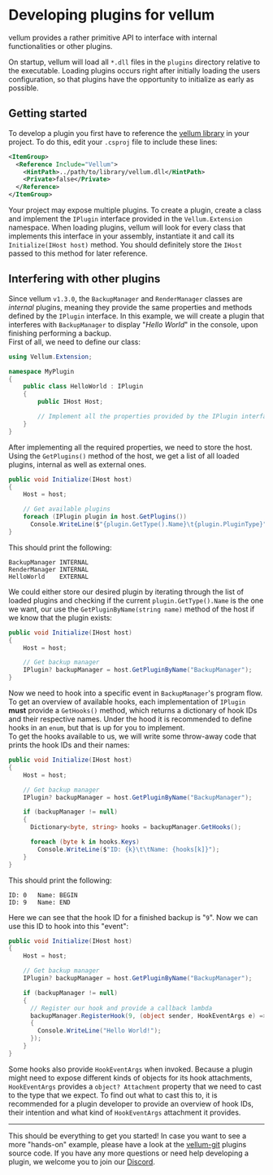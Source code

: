 # Developing plugins for vellum
vellum provides a rather primitive API to interface with internal functionalities or other plugins.

On startup, vellum will load all `*.dll` files in the `plugins` directory relative to the executable. Loading plugins occurs right after initially loading the users configuration, so that plugins have the opportunity to initialize as early as possible.

## Getting started
To develop a plugin you first have to reference the [vellum library](https://github.com/clarkx86/vellum/packages/283543) in your project. To do this, edit your `.csproj` file to include these lines:
```xml
<ItemGroup>
  <Reference Include="Vellum">
    <HintPath>../path/to/library/vellum.dll</HintPath>
    <Private>false</Private>
  </Reference>
</ItemGroup>
```

Your project may expose multiple plugins. To create a plugin, create a class and implement the `IPlugin` interface provided in the `Vellum.Extension` namespace. When loading plugins, vellum will look for every class that implements this interface in your assembly, instantiate it and call its `Initialize(IHost host)` method. You should definitely store the `IHost` passed to this method for later reference.

## Interfering with other plugins
Since vellum `v1.3.0`, the `BackupManager` and `RenderManager` classes are *internal* plugins, meaning they provide the same properties and methods defined by the `IPlugin` interface. In this example, we will create a plugin that interferes with `BackupManager` to display "*Hello World*" in the console, upon finishing performing a backup.\
First of all, we need to define our class:
```csharp
using Vellum.Extension;

namespace MyPlugin
{
    public class HelloWorld : IPlugin
    {
        public IHost Host;

        // Implement all the properties provided by the IPlugin interface
    }
}
```

After implementing all the required properties, we need to store the host. Using the `GetPlugins()` method of the host, we get a list of all loaded plugins, internal as well as external ones.
```csharp
public void Initialize(IHost host)
{
    Host = host;

    // Get available plugins
    foreach (IPlugin plugin in host.GetPlugins())
      Console.WriteLine($"{plugin.GetType().Name}\t{plugin.PluginType}");
}
```

This should print the following:
```
BackupManager INTERNAL
RenderManager INTERNAL
HelloWorld    EXTERNAL
```
We could either store our desired plugin by iterating through the list of loaded plugins and checking if the current `plugin.GetType().Name` is the one we want, our use the `GetPluginByName(string name)` method of the host if we know that the plugin exists:
```csharp
public void Initialize(IHost host)
{
    Host = host;

    // Get backup manager
    IPlugin? backupManager = host.GetPluginByName("BackupManager");
}
```
Now we need to hook into a specific event in `BackupManager`'s program flow. To get an overview of available hooks, each implementation of `IPlugin` **must** provide a `GetHooks()` method, which returns a dictionary of hook IDs and their respective names. Under the hood it is recommended to define hooks in an `enum`, but that is up for you to implement.\
To get the hooks available to us, we will write some throw-away code that prints the hook IDs and their names:
```csharp
public void Initialize(IHost host)
{
    Host = host;

    // Get backup manager
    IPlugin? backupManager = host.GetPluginByName("BackupManager");

    if (backupManager != null)
    {
      Dictionary<byte, string> hooks = backupManager.GetHooks();

      foreach (byte k in hooks.Keys)
        Console.WriteLine($"ID: {k}\t\tName: {hooks[k]}");
    }
}
```
This should print the following:
```
ID: 0   Name: BEGIN
ID: 9   Name: END
```
Here we can see that the hook ID for a finished backup is "`9`". Now we can use this ID to hook into this "event":
```csharp
public void Initialize(IHost host)
{
    Host = host;

    // Get backup manager
    IPlugin? backupManager = host.GetPluginByName("BackupManager");

    if (backupManager != null)
    {
      // Register our hook and provide a callback lambda
      backupManager.RegisterHook(9, (object sender, HookEventArgs e) =>
      {
        Console.WriteLine("Hello World!");
      });
    }
}
```
Some hooks also provide `HookEventArgs` when invoked. Because a plugin might need to expose different kinds of objects for its hook attachments, `HookEventArgs` provides a `object? Attachment` property that we need to cast to the type that we expect. To find out what to cast this to, it is recommended for a plugin developer to provide an overview of hook IDs, their intention and what kind of `HookEventArgs` attachment it provides.

---
This should be everything to get you started! In case you want to see a more "hands-on" example, please have a look at the [vellum-git](https://github.com/clarkx86/vellum-git-plugin) plugins source code. If you have any more questions or need help developing a plugin, we welcome you to join our [Discord](https://discord.gg/J2sBaXa).